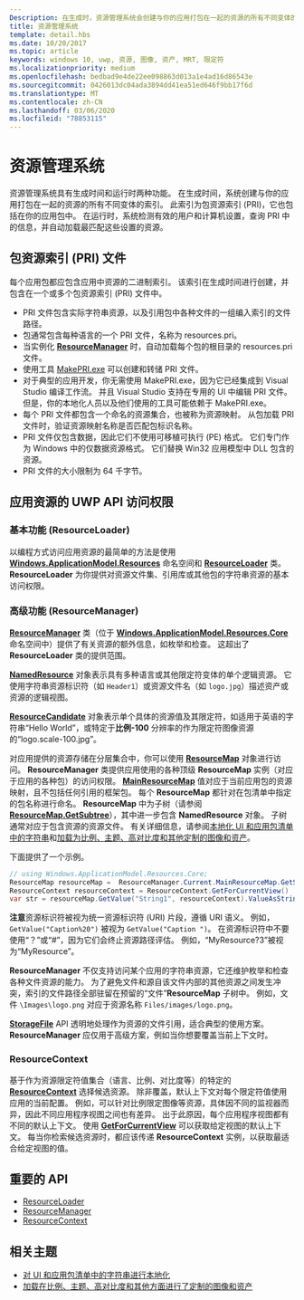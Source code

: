 ```yaml
---
Description: 在生成时，资源管理系统会创建与你的应用打包在一起的资源的所有不同变体的索引。 在运行时，系统会检测有效的用户和计算机设置，并加载最匹配这些设置的资源。
title: 资源管理系统
template: detail.hbs
ms.date: 10/20/2017
ms.topic: article
keywords: windows 10, uwp, 资源, 图像, 资产, MRT, 限定符
ms.localizationpriority: medium
ms.openlocfilehash: bedbad9e4de22ee098863d013a1e4ad16d86543e
ms.sourcegitcommit: 0426013dc04ada3894dd41ea51ed646f9bb17f6d
ms.translationtype: MT
ms.contentlocale: zh-CN
ms.lasthandoff: 03/06/2020
ms.locfileid: "78853115"
---
```

# <a name="resource-management-system"></a>资源管理系统
资源管理系统具有生成时间和运行时两种功能。 在生成时间，系统创建与你的应用打包在一起的资源的所有不同变体的索引。 此索引为包资源索引 (PRI)，它也包括在你的应用包中。 在运行时，系统检测有效的用户和计算机设置，查询 PRI 中的信息，并自动加载最匹配这些设置的资源。

## <a name="package-resource-index-pri-file"></a>包资源索引 (PRI) 文件
每个应用包都应包含应用中资源的二进制索引。 该索引在生成时间进行创建，并包含在一个或多个包资源索引 (PRI) 文件中。

- PRI 文件包含实际字符串资源，以及引用包中各种文件的一组编入索引的文件路径。
- 包通常包含每种语言的一个 PRI 文件，名称为 resources.pri。
- 当实例化 [**ResourceManager**](/uwp/api/windows.applicationmodel.resources.core.resourcemanager?branch=live) 时，自动加载每个包的根目录的 resources.pri 文件。
- 使用工具 [MakePRI.exe](compile-resources-manually-with-makepri.md) 可以创建和转储 PRI 文件。
- 对于典型的应用开发，你无需使用 MakePRI.exe，因为它已经集成到 Visual Studio 编译工作流。 并且 Visual Studio 支持在专用的 UI 中编辑 PRI 文件。 但是，你的本地化人员以及他们使用的工具可能依赖于 MakePRI.exe。
- 每个 PRI 文件都包含一个命名的资源集合，也被称为资源映射。 从包加载 PRI 文件时，验证资源映射名称是否匹配包标识名称。
- PRI 文件仅包含数据，因此它们不使用可移植可执行 (PE) 格式。 它们专门作为 Windows 中的仅数据资源格式。 它们替换 Win32 应用模型中 DLL 包含的资源。
- PRI 文件的大小限制为 64 千字节。

## <a name="uwp-api-access-to-app-resources"></a>应用资源的 UWP API 访问权限

### <a name="basic-functionality-resourceloader"></a>基本功能 (ResourceLoader)
以编程方式访问应用资源的最简单的方法是使用 [**Windows.ApplicationModel.Resources**](/uwp/api/windows.applicationmodel.resources?branch=live) 命名空间和 [**ResourceLoader**](/uwp/api/windows.applicationmodel.resources.resourceloader?branch=live) 类。 **ResourceLoader** 为你提供对资源文件集、引用库或其他包的字符串资源的基本访问权限。

### <a name="advanced-functionality-resourcemanager"></a>高级功能 (ResourceManager)
[  **ResourceManager**](/uwp/api/windows.applicationmodel.resources.core.resourcemanager?branch=live) 类（位于 [**Windows.ApplicationModel.Resources.Core**](/uwp/api/windows.applicationmodel.resources.core?branch=live) 命名空间中）提供了有关资源的额外信息，如枚举和检查。 这超出了 **ResourceLoader** 类的提供范围。

[  **NamedResource**](/uwp/api/windows.applicationmodel.resources.core.namedresource?branch=live) 对象表示具有多种语言或其他限定符变体的单个逻辑资源。 它使用字符串资源标识符（如 `Header1`）或资源文件名（如 `logo.jpg`）描述资产或资源的逻辑视图。

[  **ResourceCandidate**](/uwp/api/windows.applicationmodel.resources.core.resourcecandidate?branch=live) 对象表示单个具体的资源值及其限定符，如适用于英语的字符串“Hello World”，或特定于**比例-100** 分辨率的作为限定符图像资源的“logo.scale-100.jpg”。

对应用提供的资源存储在分层集合中，你可以使用 [**ResourceMap**](/uwp/api/windows.applicationmodel.resources.core.resourcemap?branch=live) 对象进行访问。 **ResourceManager** 类提供应用使用的各种顶级 **ResourceMap** 实例（对应于应用的各种包）的访问权限。 [  **MainResourceMap**](/uwp/api/windows.applicationmodel.resources.core.resourcemanager.MainResourceMap) 值对应于当前应用包的资源映射，且不包括任何引用的框架包。 每个 **ResourceMap** 都针对在包清单中指定的包名称进行命名。 **ResourceMap** 中为子树（请参阅 [**ResourceMap.GetSubtree**](/uwp/api/windows.applicationmodel.resources.core.resourcemap.getsubtree?branch=live)），其中进一步包含 **NamedResource** 对象。 子树通常对应于包含资源的资源文件。 有关详细信息，请参阅[本地化 UI 和应用包清单中的字符串](localize-strings-ui-manifest.md)和[加载为比例、主题、高对比度和其他定制的图像和资产](images-tailored-for-scale-theme-contrast.md)。

下面提供了一个示例。

```csharp
// using Windows.ApplicationModel.Resources.Core;
ResourceMap resourceMap =  ResourceManager.Current.MainResourceMap.GetSubtree("Resources");
ResourceContext resourceContext = ResourceContext.GetForCurrentView()
var str = resourceMap.GetValue("String1", resourceContext).ValueAsString;
```

**注意**资源标识符被视为统一资源标识符 (URI) 片段，遵循 URI 语义。 例如，`GetValue("Caption%20")` 被视为 `GetValue("Caption ")`。 在资源标识符中不要使用“？”或“#”，因为它们会终止资源路径评估。 例如，“MyResource?3”被视为“MyResource”。

**ResourceManager** 不仅支持访问某个应用的字符串资源，它还维护枚举和检查各种文件资源的能力。 为了避免文件和源自该文件内部的其他资源之间发生冲突，索引的文件路径全部驻留在预留的“文件”**ResourceMap** 子树中。 例如，文件 `\Images\logo.png` 对应于资源名称 `Files/images/logo.png`。

[  **StorageFile**](/uwp/api/Windows.Storage.StorageFile?branch=live) API 透明地处理作为资源的文件引用，适合典型的使用方案。 **ResourceManager** 应仅用于高级方案，例如当你想要覆盖当前上下文时。

### <a name="resourcecontext"></a>ResourceContext
基于作为资源限定符值集合（语言、比例、对比度等）的特定的 [**ResourceContext**](/uwp/api/Windows.ApplicationModel.Resources.Core.ResourceContext?branch=live) 选择候选资源。 除非覆盖，默认上下文对每个限定符值使用应用的当前配置。 例如，可以针对比例限定图像等资源，具体因不同的监视器而异，因此不同应用程序视图之间也有差异。 出于此原因，每个应用程序视图都有不同的默认上下文。 使用 [**GetForCurrentView**](/uwp/api/windows.applicationmodel.resources.core.resourcecontext.GetForCurrentView) 可以获取给定视图的默认上下文。 每当你检索候选资源时，都应该传递 **ResourceContext** 实例，以获取最适合给定视图的值。

## <a name="important-apis"></a>重要的 API
* [ResourceLoader](/uwp/api/windows.applicationmodel.resources.resourceloader?branch=live)
* [ResourceManager](/uwp/api/windows.applicationmodel.resources.core.resourcemanager?branch=live)
* [ResourceContext](/uwp/api/windows.applicationmodel.resources.core.resourcecontext?branch=live)

## <a name="related-topics"></a>相关主题
* [对 UI 和应用包清单中的字符串进行本地化](localize-strings-ui-manifest.md)
* [加载在比例、主题、高对比度和其他方面进行了定制的图像和资产](images-tailored-for-scale-theme-contrast.md)
